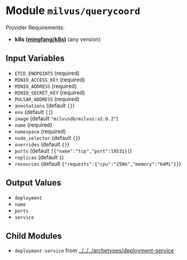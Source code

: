 
# Module `milvus/querycoord`

Provider Requirements:
* **k8s ([mingfang/k8s](https://registry.terraform.io/providers/mingfang/k8s/latest))** (any version)

## Input Variables
* `ETCD_ENDPOINTS` (required)
* `MINIO_ACCESS_KEY` (required)
* `MINIO_ADDRESS` (required)
* `MINIO_SECRET_KEY` (required)
* `PULSAR_ADDRESS` (required)
* `annotations` (default `{}`)
* `env` (default `[]`)
* `image` (default `"milvusdb/milvus:v2.0.2"`)
* `name` (required)
* `namespace` (required)
* `node_selector` (default `{}`)
* `overrides` (default `{}`)
* `ports` (default `[{"name":"tcp","port":19531}]`)
* `replicas` (default `1`)
* `resources` (default `{"requests":{"cpu":"250m","memory":"64Mi"}}`)

## Output Values
* `deployment`
* `name`
* `ports`
* `service`

## Child Modules
* `deployment-service` from [../../../archetypes/deployment-service](../../../archetypes/deployment-service)

